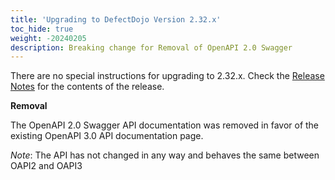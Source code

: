 ```yaml
---
title: 'Upgrading to DefectDojo Version 2.32.x'
toc_hide: true
weight: -20240205
description: Breaking change for Removal of OpenAPI 2.0 Swagger
---
```

There are no special instructions for upgrading to 2.32.x. Check the [Release Notes](https://github.com/DefectDojo/django-DefectDojo/releases/tag/2.32.0) for the contents of the release.

**Removal**

The OpenAPI 2.0 Swagger API documentation was removed in favor of the existing
OpenAPI 3.0 API documentation page.

*Note*: The API has not changed in any way and behaves the same between OAPI2 and OAPI3
